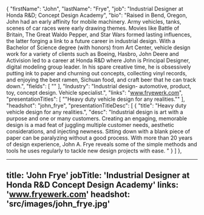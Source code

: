 {
      "firstName": "John",
      "lastName": "Frye",
      "job": "Industrial Designer at Honda R&D; Concept Design Academy",
      "bio": "Raised in Bend, Oregon, John had an early affinity for mobile machinery. Army vehicles, tanks, scenes of car races were early drawing themes. Movies like Battle of Britain, The Great Waldo Pepper, and Star Wars formed lasting influences, the latter forging a link to a future career in industrial design. With a Bachelor of Science degree (with honors) from Art Center, vehicle design work for a variety of clients such as Boeing, Hasbro, John Deere and Activision led to a career at Honda R&D where John is Principal Designer, digital modeling group leader. In his spare creative time, he is obsessively putting ink to paper and churning out concepts, collecting vinyl records, and enjoying the best ramen, Sichuan food, and craft beer that he can track down.",
      "fields": [
        ""
      ],
      "Industry": "Industrial design- automotive, product, toy, concept design. Vehicle specialist.",
      "links": "www.fryewerk.com",
      "presentationTitles": [
        "\"Heavy duty vehicle design for any realities.\""
      ],
      "headshot": "john_frye",
      "presentationTitleDesc": [
        {
          "title": "Heavy duty vehicle design for any realities.",
          "desc": "Industrial design is art with a purpose and one or many customers. Creating an engaging, memorable design is a mad feat of juggling multiple customer needs, aesthetic considerations, and injecting newness. Sitting down with a blank piece of paper can be paralyzing without a good process. With more than 20 years of design experience, John A. Frye reveals some of the simple methods and tools he uses regularly to tackle new design projects with ease. "
        }
      ]
    },

---
title: 'John Frye'
jobTitle: 'Industrial Designer at Honda R&D Concept Design Academy'
links: 'www.fryewerk.com'
headshot: 'src/images/john_frye.jpg'
---